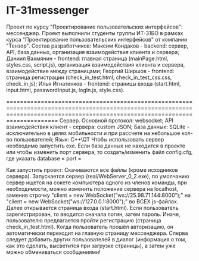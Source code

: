 # IT-31messenger
Проект по курсу "Проектирование пользовательских интерфейсов": мессенджер.
Проект выполнили студенты группы ИТ-31БО в рамках курса "Проектирование пользовательских интерфейсов" от компании "Тензор".
Состав разработчиков:
Максим Кондаков - backend: сервер, API, база данных, организация взаимодействия клиента и сервера;
Даниил Вахмянин - frontend: главная страница (mainPage.html, styles.css, script.js), организация взаимодействия клиента и сервера, взаимодействие между страницами;
Георгий Ширшов - frontend: страница регистрации (check_in_test.html, check_in_test_css.css, check_in.js);
Илья Игнатенков - frontend: страницы входа (start.html, input.html, passwordInput.js, logIn.js, style.css).

=================================================================================================================================================================================
Сервер.
Основной протокол: websocket;
API взаимодействия клиент - сервера: custom JSON;
База данных: SQLite - исключительно в целях мобильности и при рассчете на небольшое кол-во пользователей;
Язык: C++\QT
Чтобы использовать сервер необходимо запустить exe.
Если база данных не находится в проекте или чтобы изменить порт сервера, то создать/изменить файл config.cfg, где
указать 
database = <path>
port = <value>

Как запустить проект: 
Скачиваются все файлы (кроме исходников сервера).
Запускается сервер (real/WebServer_0_2.exe),
по умолчанию сервер ищется на сокете компьютера одного из членов команды, при необходимости, можно изменить положение сервера на localhost, заменив строчку
"client = new WebSocket("ws://25.98.71.144:8000");"
на
"client = new WebSocket("ws://127.0.0.1:8000");" во ВСЕХ js-файлах.
Далее открывается страница входа (start.html). Если пользователь зарегистрирован, то вводится сначала логин, затем пароль. Иначе, пользователю предлагается пройти регистрацию (страница check_in_test.html). Когда пользователь прошёл авторизацию, он автоматически переходит на главную страницу мессенджера. Сперва следует добавить других пользователей в диалог (информация о том, как это сделать, высветится при загрузке страницы), а затем уже можно обмениваться сообщениями!

